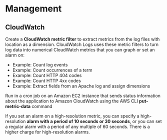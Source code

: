 # Management

## CloudWatch

Create a **CloudWatch metric filter** to extract metrics from the log files with location as a dimension. CloudWatch Logs uses these metric filters to turn log data into numerical CloudWatch metrics that you can graph or set an alarm on:

* Example: Count log events
* Example: Count occurrences of a term
* Example: Count HTTP 404 codes
* Example: Count HTTP 4xx codes
* Example: Extract fields from an Apache log and assign dimensions

Run in a cron job on an Amazon EC2 instance that sends status information about the application to Amazon CloudWatch using the AWS CLI **put-metric-data** command

If you set an alarm on a high-resolution metric, you can specify a high-resolution **alarm with a period of 10 seconds or 30 seconds**, or you can set a regular alarm with a period of any multiple of 60 seconds. There is a higher charge for high-resolution alarms.